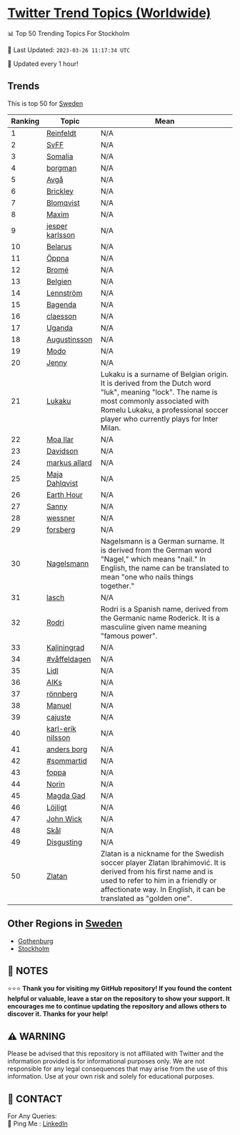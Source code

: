 [Twitter Trend Topics (Worldwide)](https://github.com/ErcinDedeoglu/Twitter-Trend-Topics)
==========


📊 Top 50 Trending Topics For Stockholm

📆 Last Updated: `2023-03-26 11:17:34 UTC`

🔧 Updated every 1 hour!


## Trends

This is top 50 for [Sweden](</Sweden>)

| Ranking | Topic | Mean |
| ------- | ------------ | ------------ |
| 1 | [Reinfeldt](http://twitter.com/search?q=Reinfeldt) | N/A |
| 2 | [SvFF](http://twitter.com/search?q=SvFF) | N/A |
| 3 | [Somalia](http://twitter.com/search?q=Somalia) | N/A |
| 4 | [borgman](http://twitter.com/search?q=borgman) | N/A |
| 5 | [Avgå](http://twitter.com/search?q=Avg%c3%a5) | N/A |
| 6 | [Brickley](http://twitter.com/search?q=Brickley) | N/A |
| 7 | [Blomqvist](http://twitter.com/search?q=Blomqvist) | N/A |
| 8 | [Maxim](http://twitter.com/search?q=Maxim) | N/A |
| 9 | [jesper karlsson](http://twitter.com/search?q=jesper+karlsson) | N/A |
| 10 | [Belarus](http://twitter.com/search?q=Belarus) | N/A |
| 11 | [Öppna](http://twitter.com/search?q=%c3%96ppna) | N/A |
| 12 | [Bromé](http://twitter.com/search?q=Brom%c3%a9) | N/A |
| 13 | [Belgien](http://twitter.com/search?q=Belgien) | N/A |
| 14 | [Lennström](http://twitter.com/search?q=Lennstr%c3%b6m) | N/A |
| 15 | [Bagenda](http://twitter.com/search?q=Bagenda) | N/A |
| 16 | [claesson](http://twitter.com/search?q=claesson) | N/A |
| 17 | [Uganda](http://twitter.com/search?q=Uganda) | N/A |
| 18 | [Augustinsson](http://twitter.com/search?q=Augustinsson) | N/A |
| 19 | [Modo](http://twitter.com/search?q=Modo) | N/A |
| 20 | [Jenny](http://twitter.com/search?q=Jenny) | N/A |
| 21 | [Lukaku](http://twitter.com/search?q=Lukaku) | Lukaku is a surname of Belgian origin. It is derived from the Dutch word "luk", meaning "lock". The name is most commonly associated with Romelu Lukaku, a professional soccer player who currently plays for Inter Milan. |
| 22 | [Moa Ilar](http://twitter.com/search?q=Moa+Ilar) | N/A |
| 23 | [Davidson](http://twitter.com/search?q=Davidson) | N/A |
| 24 | [markus allard](http://twitter.com/search?q=markus+allard) | N/A |
| 25 | [Maja Dahlqvist](http://twitter.com/search?q=Maja+Dahlqvist) | N/A |
| 26 | [Earth Hour](http://twitter.com/search?q=Earth+Hour) | N/A |
| 27 | [Sanny](http://twitter.com/search?q=Sanny) | N/A |
| 28 | [wessner](http://twitter.com/search?q=wessner) | N/A |
| 29 | [forsberg](http://twitter.com/search?q=forsberg) | N/A |
| 30 | [Nagelsmann](http://twitter.com/search?q=Nagelsmann) | Nagelsmann is a German surname. It is derived from the German word "Nagel," which means "nail." In English, the name can be translated to mean "one who nails things together." |
| 31 | [lasch](http://twitter.com/search?q=lasch) | N/A |
| 32 | [Rodri](http://twitter.com/search?q=Rodri) | Rodri is a Spanish name, derived from the Germanic name Roderick. It is a masculine given name meaning "famous power". |
| 33 | [Kaliningrad](http://twitter.com/search?q=Kaliningrad) | N/A |
| 34 | [#våffeldagen](http://twitter.com/search?q=%23v%c3%a5ffeldagen) | N/A |
| 35 | [Lidl](http://twitter.com/search?q=Lidl) | N/A |
| 36 | [AIKs](http://twitter.com/search?q=AIKs) | N/A |
| 37 | [rönnberg](http://twitter.com/search?q=r%c3%b6nnberg) | N/A |
| 38 | [Manuel](http://twitter.com/search?q=Manuel) | N/A |
| 39 | [cajuste](http://twitter.com/search?q=cajuste) | N/A |
| 40 | [karl-erik nilsson](http://twitter.com/search?q=karl-erik+nilsson) | N/A |
| 41 | [anders borg](http://twitter.com/search?q=anders+borg) | N/A |
| 42 | [#sommartid](http://twitter.com/search?q=%23sommartid) | N/A |
| 43 | [foppa](http://twitter.com/search?q=foppa) | N/A |
| 44 | [Norin](http://twitter.com/search?q=Norin) | N/A |
| 45 | [Magda Gad](http://twitter.com/search?q=Magda+Gad) | N/A |
| 46 | [Löjligt](http://twitter.com/search?q=L%c3%b6jligt) | N/A |
| 47 | [John Wick](http://twitter.com/search?q=John+Wick) | N/A |
| 48 | [Skål](http://twitter.com/search?q=Sk%c3%a5l) | N/A |
| 49 | [Disgusting](http://twitter.com/search?q=Disgusting) | N/A |
| 50 | [Zlatan](http://twitter.com/search?q=Zlatan) | Zlatan is a nickname for the Swedish soccer player Zlatan Ibrahimović. It is derived from his first name and is used to refer to him in a friendly or affectionate way. In English, it can be translated as "golden one". |



## Other Regions in [Sweden](</Sweden>)

* [Gothenburg](</Sweden/Gothenburg.md>)
* [Stockholm](</Sweden/Stockholm.md>)



## 📝 NOTES

⭐⭐⭐ **Thank you for visiting my GitHub repository! If you found the content helpful or valuable, leave a star on the repository to show your support. It encourages me to continue updating the repository and allows others to discover it. Thanks for your help!**


## ⚠️ WARNING

Please be advised that this repository is not affiliated with Twitter and the information provided is for informational purposes only. We are not responsible for any legal consequences that may arise from the use of this information. Use at your own risk and solely for educational purposes.


## 📨 CONTACT

 For Any Queries:  
            🏓 Ping Me : [LinkedIn](https://www.linkedin.com/in/ercindedeoglu/)
